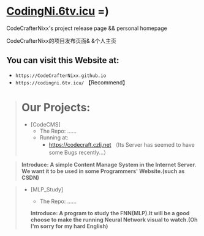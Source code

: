 # [CodingNi.6tv.icu](https://codingni.6tv.icu/)   =)
CodeCrafterNixx's project release page &amp;&amp; personal homepage

CodeCrafterNixx的项目发布页面& &个人主页


## You can visit this Website at:

* ` https://CodeCrafterNixx.github.io `
* ` https://codingni.6tv.icu/ ` 【Recommend】

> # Our Projects:
> * [CodeCMS]
>   - The Repo: ......
>   - Running at:
>     - https://codecraft.czlj.net （Its Server has seemed to have some Bugs recently...）
  
>   __Introduce: A simple Content Manage System in the Internet Server. We want it to be used in some Programmers' Website.(such as CSDN)__


> * [MLP_Study]
>   - The Repo: ......
>   
>   __Introduce: A program to study the FNN(MLP).It will be a good choose to make the running Neural Network visual to watch.(Oh I'm sorry for my hard English)__
